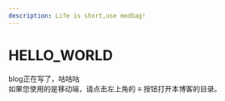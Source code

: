 ```yaml
---
description: Life is short,use medbag!
---
```


# HELLO\_WORLD

blog正在写了，咕咕咕\
如果您使用的是移动端，请点击左上角的 ≡ 按钮打开本博客的目录。
